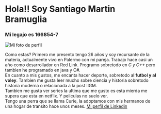 # Hola!! Soy  Santiago Martin Bramuglia
### Mi legajo es 166854-7  


![Mi foto de perfil](https://media-exp1.licdn.com/dms/image/C5603AQEabUDGLN37Pw/profile-displayphoto-shrink_100_100/0?e=1591228800&v=beta&t=czSnQGSRwqw-_XOoKbt3mDWLFdZCrobObhB0N7Sg_SA "Mi foto de perfil")


Como estas? Primero me presento tengo 26 años y soy recursante de la materia, actualmente vivo en Palermo con mi pareja. Trabajo hace casi un año como desarrollador en Red Link. Programo sobretodo en *C y C++* pero tambien he programado en java y C#.  
En cuanto a mis gustos, me encanta hacer deporte, sobretodo al __futbol y al voley__. Tambien me gusta leer mucho sobre ciencia y historia sobretodo historia moderna o relacionada a la post IIGM.  
Tambien me gusta ver series la ultima que me gusto es esta mierda me supera que esta en netflix. Y peliculas no suelo ver.  
Tengo una perra que se llama Curie, la adoptamos con mis hermanos de una hogar de transito hace unos meses. 
[Mi perfil de Linkedin](https://www.linkedin.com/in/santiago-martin-bramuglia-08089b60/)
